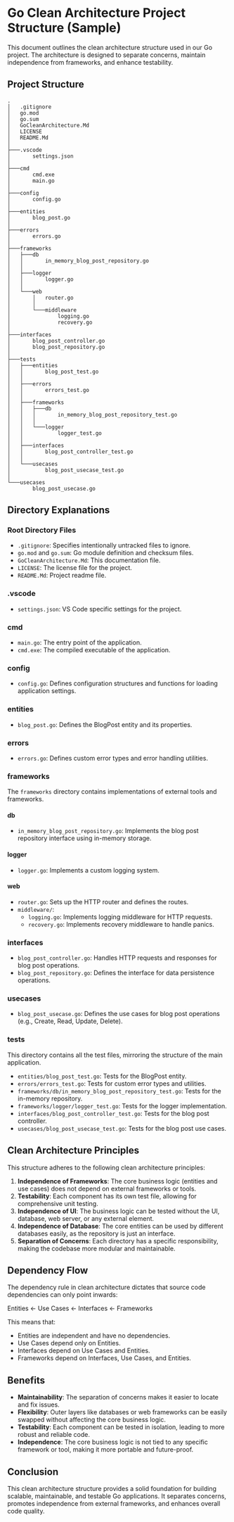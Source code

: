 # Go Clean Architecture Project Structure (Sample)

This document outlines the clean architecture structure used in our Go project. The architecture is designed to separate concerns, maintain independence from frameworks, and enhance testability.

## Project Structure

```
.
│   .gitignore
│   go.mod
│   go.sum
│   GoCleanArchitecture.Md
│   LICENSE
│   README.Md
│
├───.vscode
│       settings.json
│
├───cmd
│       cmd.exe
│       main.go
│
├───config
│       config.go
│
├───entities
│       blog_post.go
│
├───errors
│       errors.go
│
├───frameworks
│   ├───db
│   │       in_memory_blog_post_repository.go
│   │
│   ├───logger
│   │       logger.go
│   │
│   └───web
│       │   router.go
│       │
│       └───middleware
│               logging.go
│               recovery.go
│
├───interfaces
│       blog_post_controller.go
│       blog_post_repository.go
│
├───tests
│   ├───entities
│   │       blog_post_test.go
│   │
│   ├───errors
│   │       errors_test.go
│   │
│   ├───frameworks
│   │   ├───db
│   │   │       in_memory_blog_post_repository_test.go
│   │   │
│   │   └───logger
│   │           logger_test.go
│   │
│   ├───interfaces
│   │       blog_post_controller_test.go
│   │
│   └───usecases
│           blog_post_usecase_test.go
│
└───usecases
        blog_post_usecase.go
```

## Directory Explanations

### Root Directory Files

- `.gitignore`: Specifies intentionally untracked files to ignore.
- `go.mod` and `go.sum`: Go module definition and checksum files.
- `GoCleanArchitecture.Md`: This documentation file.
- `LICENSE`: The license file for the project.
- `README.Md`: Project readme file.

### .vscode

- `settings.json`: VS Code specific settings for the project.

### cmd

- `main.go`: The entry point of the application.
- `cmd.exe`: The compiled executable of the application.

### config

- `config.go`: Defines configuration structures and functions for loading application settings.

### entities

- `blog_post.go`: Defines the BlogPost entity and its properties.

### errors

- `errors.go`: Defines custom error types and error handling utilities.

### frameworks

The `frameworks` directory contains implementations of external tools and frameworks.

#### db

- `in_memory_blog_post_repository.go`: Implements the blog post repository interface using in-memory storage.

#### logger

- `logger.go`: Implements a custom logging system.

#### web

- `router.go`: Sets up the HTTP router and defines the routes.
- `middleware/`:
  - `logging.go`: Implements logging middleware for HTTP requests.
  - `recovery.go`: Implements recovery middleware to handle panics.

### interfaces

- `blog_post_controller.go`: Handles HTTP requests and responses for blog post operations.
- `blog_post_repository.go`: Defines the interface for data persistence operations.

### usecases

- `blog_post_usecase.go`: Defines the use cases for blog post operations (e.g., Create, Read, Update, Delete).

### tests

This directory contains all the test files, mirroring the structure of the main application.

- `entities/blog_post_test.go`: Tests for the BlogPost entity.
- `errors/errors_test.go`: Tests for custom error types and utilities.
- `frameworks/db/in_memory_blog_post_repository_test.go`: Tests for the in-memory repository.
- `frameworks/logger/logger_test.go`: Tests for the logger implementation.
- `interfaces/blog_post_controller_test.go`: Tests for the blog post controller.
- `usecases/blog_post_usecase_test.go`: Tests for the blog post use cases.
  
## Clean Architecture Principles

This structure adheres to the following clean architecture principles:

1. **Independence of Frameworks**: The core business logic (entities and use cases) does not depend on external frameworks or tools.
2. **Testability**: Each component has its own test file, allowing for comprehensive unit testing.
3. **Independence of UI**: The business logic can be tested without the UI, database, web server, or any external element.
4. **Independence of Database**: The core entities can be used by different databases easily, as the repository is just an interface.
5. **Separation of Concerns**: Each directory has a specific responsibility, making the codebase more modular and maintainable.

## Dependency Flow

The dependency rule in clean architecture dictates that source code dependencies can only point inwards:

Entities ← Use Cases ← Interfaces ← Frameworks

This means that:

- Entities are independent and have no dependencies.
- Use Cases depend only on Entities.
- Interfaces depend on Use Cases and Entities.
- Frameworks depend on Interfaces, Use Cases, and Entities.

## Benefits

- **Maintainability**: The separation of concerns makes it easier to locate and fix issues.
- **Flexibility**: Outer layers like databases or web frameworks can be easily swapped without affecting the core business logic.
- **Testability**: Each component can be tested in isolation, leading to more robust and reliable code.
- **Independence**: The core business logic is not tied to any specific framework or tool, making it more portable and future-proof.

## Conclusion

This clean architecture structure provides a solid foundation for building scalable, maintainable, and testable Go applications. It separates concerns, promotes independence from external frameworks, and enhances overall code quality.
